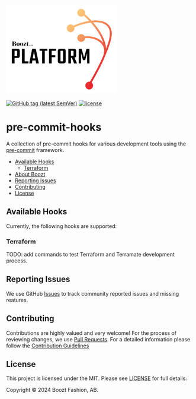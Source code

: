 [<img src="./.github/platform-logo.png" width="300"/>](https://github.com/boozt-platform/pre-commit-hooks)

[![GitHub tag (latest SemVer)](https://img.shields.io/github/v/tag/boozt-platform/pre-commit-hooks.svg?label=latest&sort=semver)](https://github.com/boozt-platform/pre-commit-hooks/releases)
[![license](https://img.shields.io/badge/license-mit-brightgreen.svg)](https://opensource.org/licenses/mit)

# pre-commit-hooks

A collection of pre-commit hooks for various development tools using the [pre-commit](https://pre-commit.com/) framework.

- [Available Hooks](#available-hooks)
  - [Terraform](#terraform)
- [About Boozt](#about-boozt)
- [Reporting Issues](#reporting-issues)
- [Contributing](#contributing)
- [License](#license)

## Available Hooks

Currently, the following hooks are supported:

### Terraform

TODO: add commands to test Terraform and Terramate development process.

## Reporting Issues

We use GitHub [Issues](https://github.com/boozt-platform/pre-commit-hooks/issues) to track community reported issues and missing reatures.

## Contributing

Contributions are highly valued and very welcome! For the process of reviewing changes, we use [Pull Requests](https://github.com/boozt-platform/pre-commit-hooks/pulls). For a detailed information please follow the [Contribution Guidelines](.github/CONTRIBUTING.md)

## License

This project is licensed under the MIT. Please see [LICENSE](./LICENSE) for full details.

Copyright &copy; 2024 Boozt Fashion, AB.

